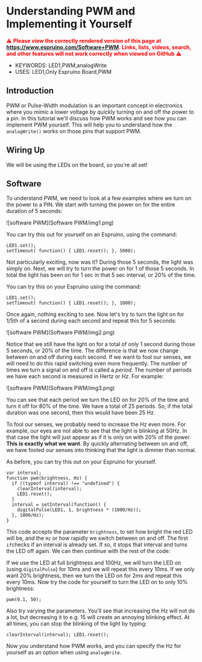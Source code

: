 <!--- Copyright (c) 2014 Kim Bauters. See the file LICENSE for copying permission. -->
Understanding PWM and Implementing it Yourself
========================================

<span style="color:red">:warning: **Please view the correctly rendered version of this page at https://www.espruino.com/Software+PWM. Links, lists, videos, search, and other features will not work correctly when viewed on GitHub** :warning:</span>

* KEYWORDS: LED1,PWM,analogWrite
* USES: LED1,Only Espruino Board,PWM


Introduction
-----------
PWM or Pulse-Width modulation is an important concept in electronics where you mimic a lower voltage by quickly turning on and off the power to a pin. In this tutorial we'll discuss how PWM works and see how you can implement PWM yourself. This will help you to understand how the `analogWrite()` works on those pins that support PWM.


Wiring Up
--------
We will be using the LEDs on the board, so you're all set!


Software
--------
To understand PWM, we need to look at a few examples where we turn on the power to a PIN. We start with turning the power on for the entire duration of 5 seconds:

![software PWM](Software PWM/img1.png)

You can try this out for yourself on an Espruino, using the command:

```
LED1.set();
setTimeout( function() { LED1.reset(); }, 5000);
```

Not particularly exciting, now was it? During those 5 seconds, the light was simply on. Next, we will try to turn the power on for 1 of those 5 seconds. In total the light has been on for 1 sec in that 5 sec interval, or 20% of the time.

You can try this on your Espruino using the command:

```
LED1.set();
setTimeout( function() { LED1.reset(); }, 1000);
```

Once again, nothing exciting to see. Now let's try to turn the light on for 1/5th of a second during each second and repeat this for 5 seconds:

![software PWM](Software PWM/img2.png)

Notice that we still have the light on for a total of only 1 second during those 5 seconds, or 20% of the time. The difference is that we now change between on and off during each second. If we want to fool our senses, we will need to do this rapid switching even more frequently. The number of times we turn a signal on and off is called a *period*. The number of periods we have each second is measured in Hertz or *Hz*. For example:

![software PWM](Software PWM/img3.png)

You can see that each period we turn the LED on for 20% of the time and turn it off for 80% of the time. We have a total of 25 periods. So, if the total duration was one second, then this would have been 25 Hz.

To fool our senses, we probably need to increase the Hz even more. For example, our eyes are not able to see that the light is blinking at 50Hz. In that case the light will just appear as if it is only on with 20% of the power. **This is exactly what we want**. By quickly alternating between on and off, we have fooled our senses into thinking that the light is dimmer than normal.

As before, you can try this out on your Espruino for yourself. 

```
var interval;
function pwm(brightness, Hz) {
  if ((typeof interval) !== "undefined") {
    clearInterval(interval);
    LED1.reset();
  }
  interval = setInterval(function() {
    digitalPulse(LED1, 1, brightness * (1000/Hz));
  }, 1000/Hz);
}
```

This code accepts the parameter `brightness`, to set how bright the red LED will be, and the `Hz` or how rapidly we switch between on and off. The first `if`checks if an interval is already set. If so, it stops that interval and turns the LED off again. We can then continue with the rest of the code:

If we use the LED at full brightness and 100Hz, we will turn the LED on (using `digitalPulse`) for 10ms and we will repeat this every 10ms. If we only want 20% brightness, then we turn the LED on for 2ms and repeat this every 10ms. Now try the code for yourself to turn the LED on to only 10% brightness:

```
pwm(0.1, 50);
```

Also try varying the parameters. You'll see that increasing the Hz will not do a lot, but decreasing it to e.g. 15 will create an annoying blinking effect. At all times, you can stop the blinking of the light by typing:

```
clearInterval(interval); LED1.reset();
```

Now you understand how PWM works, and you can specify the Hz for yourself as an option when using `analogWrite`. 
